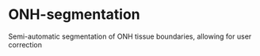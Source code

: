 # ONH-segmentation
Semi-automatic segmentation of ONH tissue boundaries, allowing for user correction
